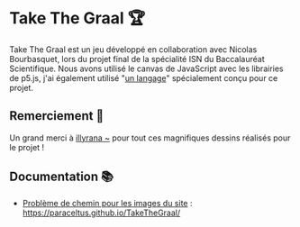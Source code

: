 # Take The Graal 🏆
Take The Graal est un jeu développé en collaboration avec Nicolas Bourbasquet, lors du projet final de la spécialité ISN du Baccalauréat Scientifique.
Nous avons utilisé le canvas de JavaScript avec les librairies de p5.js, j'ai également utilisé "[un langage](https://github.com/paraceltus/TakeTheGraal/blob/master/js/deroulement.js)" spécialement conçu pour ce projet.

## Remerciement 👏
Un grand merci à [illyrana ~](https://www.instagram.com/lyra_tiare/) pour tout ces magnifiques dessins réalisés pour le projet !

## Documentation 📚
-   [Problème de chemin pour les images du site](https://github.com/mkdocs/mkdocs/issues/1757) : https://paraceltus.github.io/TakeTheGraal/
